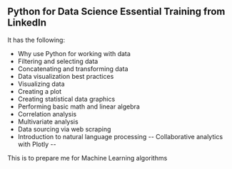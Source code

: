 ## Python for Data Science Essential Training from LinkedIn

It has the following:
* Why use Python for working with data
* Filtering and selecting data
* Concatenating and transforming data
* Data visualization best practices
* Visualizing data
* Creating a plot
* Creating statistical data graphics
* Performing basic math and linear algebra
* Correlation analysis
* Multivariate analysis
* Data sourcing via web scraping
* Introduction to natural language processing
-- Collaborative analytics with Plotly --

This is to prepare me for Machine Learning algorithms
